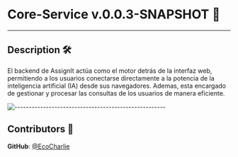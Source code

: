 # Core-Service v.0.0.3-SNAPSHOT 🧠

---

<h2 id="description"> Description 🛠️  </h2>

El backend de AssignIt actúa como el motor detrás de la interfaz web, permitiendo a los usuarios conectarse directamente a la potencia de la inteligencia artificial (IA) desde sus navegadores.
Ademas, esta encargado de gestionar y procesar las consultas de los usuarios de manera eficiente.

![-----------------------------------------------------](https://raw.githubusercontent.com/andreasbm/readme/master/assets/lines/rainbow.png)

<h2 id="contributors"> Contributors 🤝 </h2>

**GitHub**: <a href="https://github.com/EcoCharlie">@EcoCharlie</a> <br>
